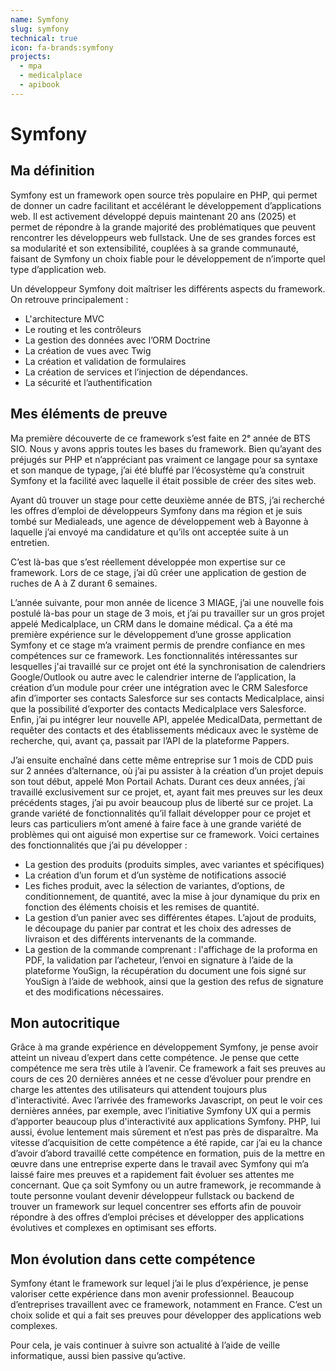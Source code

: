 ```yaml
---
name: Symfony
slug: symfony
technical: true
icon: fa-brands:symfony
projects:
  - mpa
  - medicalplace
  - apibook
---
```


# Symfony

## Ma définition

Symfony est un framework open source très populaire en PHP, qui permet de donner un cadre facilitant et accélérant le développement d’applications web. Il est activement développé depuis maintenant 20 ans (2025) et permet de répondre à la grande majorité des problématiques que peuvent rencontrer les développeurs web fullstack. Une de ses grandes forces est sa modularité et son extensibilité, couplées à sa grande communauté, faisant de Symfony un choix fiable pour le développement de n’importe quel type d’application web.

Un développeur Symfony doit maîtriser les différents aspects du framework. On retrouve principalement :

- L'architecture MVC
- Le routing et les contrôleurs
- La gestion des données avec l’ORM Doctrine
- La création de vues avec Twig
- La création et validation de formulaires
- La création de services et l’injection de dépendances.
- La sécurité et l’authentification

## Mes éléments de preuve

Ma première découverte de ce framework s’est faite en 2ᵉ année de BTS SIO. Nous y avons appris toutes les bases du framework. Bien qu’ayant des préjugés sur PHP et n’appréciant pas vraiment ce langage pour sa syntaxe et son manque de typage, j’ai été bluffé par l’écosystème qu’a construit Symfony et la facilité avec laquelle il était possible de créer des sites web.

Ayant dû trouver un stage pour cette deuxième année de BTS, j’ai recherché les offres d’emploi de développeurs Symfony dans ma région et je suis tombé sur Medialeads, une agence de développement web à Bayonne à laquelle j’ai envoyé ma candidature et qu’ils ont acceptée suite à un entretien.

C’est là-bas que s’est réellement développée mon expertise sur ce framework. Lors de ce stage, j’ai dû créer une application de gestion de ruches de A à Z durant 6 semaines.

L’année suivante, pour mon année de licence 3 MIAGE, j’ai une nouvelle fois postulé là-bas pour un stage de 3 mois, et j’ai pu travailler sur un gros projet appelé Medicalplace, un CRM dans le domaine médical. Ça a été ma première expérience sur le développement d’une grosse application Symfony et ce stage m’a vraiment permis de prendre confiance en mes compétences sur ce framework. Les fonctionnalités intéressantes sur lesquelles j'ai travaillé sur ce projet ont été la synchronisation de calendriers Google/Outlook ou autre avec le calendrier interne de l’application, la création d’un module pour créer une intégration avec le CRM Salesforce afin d’importer ses contacts Salesforce sur ses contacts Medicalplace, ainsi que la possibilité d’exporter des contacts Medicalplace vers Salesforce. Enfin, j’ai pu intégrer leur nouvelle API, appelée MedicalData, permettant de requêter des contacts et des établissements médicaux avec le système de recherche, qui, avant ça, passait par l’API de la plateforme Pappers.

J’ai ensuite enchaîné dans cette même entreprise sur 1 mois de CDD puis sur 2 années d’alternance, où j’ai pu assister à la création d’un projet depuis son tout début, appelé Mon Portail Achats. Durant ces deux années, j’ai travaillé exclusivement sur ce projet, et, ayant fait mes preuves sur les deux précédents stages, j’ai pu avoir beaucoup plus de liberté sur ce projet. La grande variété de fonctionnalités qu’il fallait développer pour ce projet et leurs cas particuliers m’ont amené à faire face à une grande variété de problèmes qui ont aiguisé mon expertise sur ce framework. Voici certaines des fonctionnalités que j’ai pu développer :

- La gestion des produits (produits simples, avec variantes et spécifiques)
- La création d’un forum et d’un système de notifications associé
- Les fiches produit, avec la sélection de variantes, d’options, de conditionnement, de quantité, avec la mise à jour dynamique du prix en fonction des éléments choisis et les remises de quantité.
- La gestion d’un panier avec ses différentes étapes. L’ajout de produits, le découpage du panier par contrat et les choix des adresses de livraison et des différents intervenants de la commande.
- La gestion de la commande comprenant : l'affichage de la proforma en PDF, la validation par l’acheteur, l’envoi en signature à l’aide de la plateforme YouSign, la récupération du document une fois signé sur YouSign à l’aide de webhook, ainsi que la gestion des refus de signature et des modifications nécessaires.

## Mon autocritique

Grâce à ma grande expérience en développement Symfony, je pense avoir atteint un niveau d’expert dans cette compétence. Je pense que cette compétence me sera très utile à l’avenir. Ce framework a fait ses preuves au cours de ces 20 dernières années et ne cesse d’évoluer pour prendre en charge les attentes des utilisateurs qui attendent toujours plus d'interactivité. Avec l’arrivée des frameworks Javascript, on peut le voir ces dernières années, par exemple, avec l’initiative Symfony UX qui a permis d’apporter beaucoup plus d'interactivité aux applications Symfony. PHP, lui aussi, évolue lentement mais sûrement et n’est pas près de disparaître. Ma vitesse d’acquisition de cette compétence a été rapide, car j’ai eu la chance d’avoir d’abord travaillé cette compétence en formation, puis de la mettre en œuvre dans une entreprise experte dans le travail avec Symfony qui m’a laissé faire mes preuves et a rapidement fait évoluer ses attentes me concernant. Que ça soit Symfony ou un autre framework, je recommande à toute personne voulant devenir développeur fullstack ou backend de trouver un framework sur lequel concentrer ses efforts afin de pouvoir répondre à des offres d’emploi précises et développer des applications évolutives et complexes en optimisant ses efforts.

## Mon évolution dans cette compétence

Symfony étant le framework sur lequel j’ai le plus d’expérience, je pense valoriser cette expérience dans mon avenir professionnel. Beaucoup d’entreprises travaillent avec ce framework, notamment en France. C’est un choix solide et qui a fait ses preuves pour développer des applications web complexes.

Pour cela, je vais continuer à suivre son actualité à l’aide de veille informatique, aussi bien passive qu’active.
